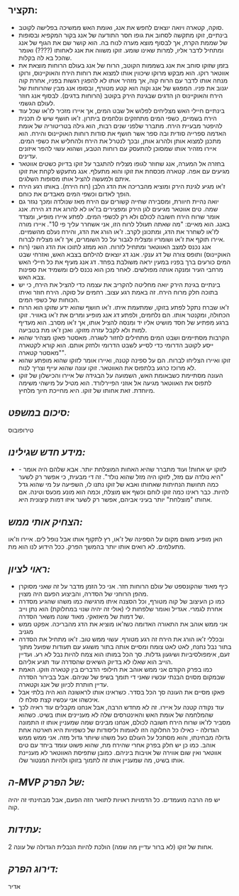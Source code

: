 ## תקציר: 
- סוקה, קטארה ויואה יוצאים לחפש את אנג, ואומת האש ממשיכה בפלישה לקוטב.
- בינתיים, זוקו מתקשה לסחוב את גופו חסר התודעה של אנג בקור המקפיא ובסופות של שממת הקרח, אך לבסוף מוצא מערה לנוח בה. הוא קושר שם את הגוף של אנג ומתחיל לדבר אליו, למרות שאינו שומע. זוקו משווה את אנג לאחותו (????) ואומר שהכל בא לה בקלות. 
- בזמן שזוקו סוחב את אנג בשממות הקוטב, הרוח של אנג בעולם הרוחות מוצאת את אווטאר רוקו. הוא מבקש מרוקו שיכווין אותו למצוא את רוחות הירח והאוקיינוס, ורוקו מנחה אותו לדבר עם הרוח קוה, אך מזהיר אותו לא להפגין רגשות בפניו, אחרת קוה יגנוב את פניו. המפגש של אנג וקוה הוא קטע מטורף, ובסופו אנג מבין שהרוחות של הירח והאוקיינוס הן הדגים שבגינת הירק בקוטב (הרוחות בדגים). לבסוף אנג חוזר לעולם הגשמי. 
- בינתיים חיילי האש מצליחים לפלוש אל שבט המים, אך איירו מזכיר לז'או שכל עוד הירח בשמיים, כשפי המים מתחזקים ונלחמים ביתרון. ז'או חושף שיש לו תכנית להיפטר מבעיית הירח. מתברר שלפני שנים רבות, הוא גילה בטריטוריה של אומת האדמה ספרייה סודית ובה ספר אשר חושף את סודות רוחות האוקיינוס והירח. הוא מתכנן למצוא אותן ולהרוג אותן, ובכך לנטרל את הירח ולהחליש את כשפי המים. איירו מזהיר אותו שמסוכן להתעסק עם רוחות הטבע, ושהוא עשוי להפר איזונים עדינים.
- בחזרה אל המערה, אנג שחוזר לגופו מצליח להתגבר על זוקו בדיוק כשטים אווטאר מגיעים עם אפה. קטארה מכסחת את זוקו והוא מתעלף. אנג מתעקש לקחת את זוקו איתם ולמעשה להציל אותו מסופות השלגים.
- ז'או מגיע לגינת הירק ומוציא מהבריכה את הדג הלבן (רוח הירח). באותו רגע הירח הופך לאדום וכשפי המים מאבדים את כוחם.
- יואה נהיית חיוורת, ומסבירה שחייה קשורים עם הירח מאז שנולדה ומכך נגזר גם שמה. טים אווטאר מגיעים לגן הירק ומפצירים בז'או לא להרוג את דג הירח. אנג אומר שרוח הירח חשובה לכולם ולא רק לכשפי המים. לפתע איירו מופיע, ומצדד באנג. הוא מאיים: "מה שאתה תעולל לרוח הזו, אני אשחרר עליך פי 10". איירו מורה לז'או לשחרר את הדג, ומתכונן לקרב. ז'או הורג את הדג, והירח נעלם מהשמיים. איירו תוקף את ז'או ושומריו ומצליח לגבור על כל השומרים, אך ז'או מצליח לברוח.
- אנג נכנס למצב האווטאר ומתחיל לזרוח. הוא ממזג לתוכו את הדג השני (רוח האוקיינוס) ותופס צורה של דג ענקי. אנג דג יוצאים להילחם בצבא האש, ואזרחי שבט המים כורעים ברך בפניו במעין יראה משולבת בפחד. דג אנג מעיף את כל חיילי האש מרחבי העיר ומנקה אותה מפולשים. לאחר מכן הוא נכנס לים ומשמיד את ספינות צבא האש.
- בינתיים בגינת הירק יואה מחליטה להקריב את עצמה כדי להציל את הירח, כי יש בתוכה חלק מרוח הירח. זה באמת רגע עצוב. רחמים על סוקה. הירח חוזר ואיתו הכוחות של כשפי המים.
- ז'או שברח נתקל לפתע בזוקו, שמתעמת איתו. ז'או חושף שהוא ידע שזוקו הוא הרוח הכחולה, ומקנטר אותו. הם נלחמים, ולפתע דג אנג מופיע ומרים את ז'או באוויר. זוקו ברגע מפתיע של חסד מושיט אליו יד ומנסה להציל אותו, אך ז'או מסרב. הוא מעדיף למות ולא לקבל עזרה מזוקו. ואכן ז'או מת בטביעה.
- הקרבות מסתיימים ושבט המים מתחילים לחזור לשגרה. מאסטר פאקו מצהיר שהוא ייסע לקוטב הדרומי כדי לסייע לשבט הדרומי ולחזק אותם. הוא קורא לקטארה "מאסטר קטארה".
- זוקו ואיירו הצליחו לברוח. הם על ספינה קטנה, ואיירו אומר לזוקו שהוא מופתע שהוא לא מרוכז כרגע בלתפוס את האווטאר. זוקו עונה שהוא עייף וצריך לנוח.
- העונה מסתיימת כשבאומת האש, השמועה על הבגידה של איירו והכישלון של זוקו לתפוס את האווטאר מגיעה אל אוזני הפיירלורד. הוא מטיל על מישהי משימה מיוחדת. זאת אחותו של זוקו. היא מחייכת חיוך מלחיץ.

## *סיכום במשפט:*  
טירופובוס

## *מידע חדש שגילינו:*
- לזוקו יש אחות! ועוד מתברר שהיא האחות המוצלחת יותר. אבא שלהם היה אומר - "היא נולדה עם מזל, לזוקו היה מזל שהוא נולד". זה די מבעית, כי אפשר רק לשער כמה תחושת הנחיתות שאחותו ואבא של זוקו נתנו לו, השפיעה על מי שהוא גדל להיות. כבר ראינו כמה זוקו לוחם וכשף אש מוצלח, וכמה הוא מונע מכעס וטינה. אם אחותו "מוצלחת" יותר בעיני אביהם, אפשר רק לשער איזו דמות קיצונית היא.

## *הצחיק אותי ממש:*
האן מופיע משום מקום על הספינה של ז'או, רץ לתקוף אותו אבל נופל לים. איירו וז'או מתעלמים. לא רואים אותו יותר בהמשך הפרק. ככל הידוע לנו הוא מת.

## *ראוי לציון:*    
 - כיף מאוד שהקונספט של עולם הרוחות חזר. אני כל הזמן מדבר על זה שאני מסוקרן מהפן הרוחני של הסדרה, והביצוע הפעם היה מצוין.
 - כמו כן העיצוב של קוה מטורף, וכל הסצנה איתו מרגישה כמו משהו שהגיע מסדרה אחרת לגמרי. אגדיל ואומר שלפחות לי (אולי זה יהיה שנוי במחלוקת) הוא נתן וייב של דמות של מיאזאקי. מאוד שונה משאר הסדרה.
 - אני ממש אוהב את התאורה האדומה כשז'או מוציא את הדג מהבריכה. אפקט ממש מגניב
 - ובכללי ז'או הורג את הירח זה רגע מטורף. עשוי ממש טוב. ז'או מתחיל את הסדרה בתור נבל נחנח, לאט לאט צומח ומסיים אותה בתור משוגע עם תעודות שפועל מתוך זעם, אימפולסיביות ושיגעון גדלות. סך הכל במותו הוא צמח להיות נבל לא רע. ועדיין הוייב הוא שאלו לא בדיוק השיאים שהסדרה עוד תגיע אליהם.
 - כמו בפרק הקודם אני ממש אוהב את חילופי הדברים בין קטארה וזוקו. האמת שבמקום מסוים הבנתי עכשיו שאני די תומך בשיפ של שניהם. אבל בבירור הסדרה עדיין חותרת לכיוון של אנג וקטארה.
 - פאקו מסיים את העונה סך הכל בסדר. כשראינו אותו לראשונה הוא היה בלתי אבל איכשהו אני עכשיו קצת סולח לו.
 - עוד נקודה קטנה על איירו. זה לא מחדש הרבה, אבל אנחנו מקבלים עוד ראיה לכך שהמלחמה של אומת האש והאינטרסים שלה לא מעניינים אותו בשיט. כשהוא מסביר לז'או שרוח הירח חשובה לכולם, אנחנו מבינים שמה שמעניין אותו זו התמונה הגדולה - כאילו כל החלוקה הזו לאומות וליסודות של כשפויות היא חארטה אחת גדולה מבחינתו, והוא מסתכל על העולם כעל משהו שיותר גדול מזה. אני ממש ממש אוהב. כמו כן יש חלק בפרק אחרי שהירח מת, שהוא פשוט עומד ביחד עם טים אווטאר ואין שום אווירה של אויבות ביניהם. כמובן שתפיסת האווטאר לא מעניינת אותו בשיט, מה שמעניין אותו זה לתמוך בזוקו ולהיות המנטור שלו.

## *ה-MVP  של הפרק:*  
יש פה הרבה מועמדים. כל הדמויות ראויות לתואר הזה הפעם, אבל מבחינתי זה יהיה קוה.

## *עתידות:*  
אחות של זוקו (לא ברור עדיין מה שמה) הולכת להיות הנבלית הגדולה של עונה 2.

## *דירוג הפרק:*  
אדיר